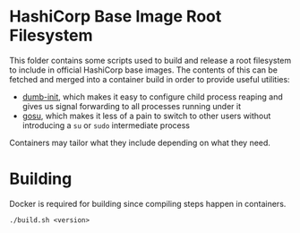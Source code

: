 # HashiCorp Base Image Root Filesystem

This folder contains some scripts used to build and release a root filesystem to
include in official HashiCorp base images. The contents of this can be fetched
and merged into a container build in order to provide useful utilities:

* [dumb-init](https://github.com/Yelp/dumb-init), which makes it easy to configure child process reaping and gives us signal forwarding to all processes running under it
* [gosu](https://github.com/tianon/gosu), which makes it less of a pain to switch to other users without introducing a `su` or `sudo` intermediate process

Containers may tailor what they include depending on what they need.

# Building

Docker is required for building since compiling steps happen in containers.

`./build.sh <version>`
